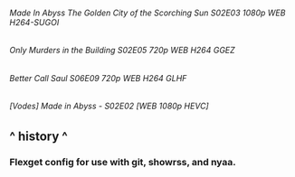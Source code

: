 ###### Made In Abyss The Golden City of the Scorching Sun S02E03 1080p WEB H264-SUGOI <br>
###### Only Murders in the Building S02E05 720p WEB H264 GGEZ <br>
###### Better Call Saul S06E09 720p WEB H264 GLHF <br>
###### [Vodes] Made in Abyss - S02E02 [WEB 1080p HEVC] <br>

## ^ history ^

### Flexget config for use with git, showrss, and nyaa.


